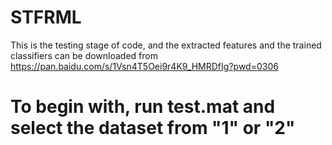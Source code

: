 # STFRML
This is the testing stage of code, and the extracted features and the trained classifiers can be downloaded from https://pan.baidu.com/s/1Vsn4T5Oei9r4K9_HMRDfIg?pwd=0306 

To begin with, run test.mat and select the dataset from "1" or "2"
=


